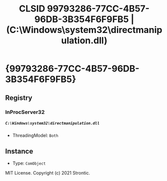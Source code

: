 ﻿---
title: "CLSID 99793286-77CC-4B57-96DB-3B354F6F9FB5 | (C:\\Windows\\system32\\directmanipulation.dll)"
excerpt: What is COM-Object CLSID 99793286-77CC-4B57-96DB-3B354F6F9FB5?
---

# {99793286-77CC-4B57-96DB-3B354F6F9FB5}


## Registry


### InProcServer32

##### `C:\Windows\system32\directmanipulation.dll`
* ThreadingModel: `Both`

## Instance

* Type: `ComObject`

MIT License. Copyright (c) 2021 Strontic.


